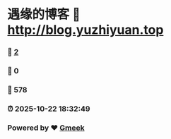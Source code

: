 # 遇缘的博客 :link: http://blog.yuzhiyuan.top 
### :page_facing_up: [2](http://blog.yuzhiyuan.top/tag.html) 
### :speech_balloon: 0 
### :hibiscus: 578 
### :alarm_clock: 2025-10-22 18:32:49 
### Powered by :heart: [Gmeek](https://github.com/Meekdai/Gmeek)
